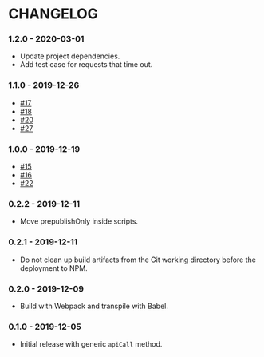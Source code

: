 # CHANGELOG

### 1.2.0 - 2020-03-01
- Update project dependencies.
- Add test case for requests that time out.

### 1.1.0 - 2019-12-26

- [#17](https://github.com/workast/workast-sdk-js/issues/17)
- [#18](https://github.com/workast/workast-sdk-js/issues/18)
- [#20](https://github.com/workast/workast-sdk-js/issues/20)
- [#27](https://github.com/workast/workast-sdk-js/issues/27)

### 1.0.0 - 2019-12-19

- [#15](https://github.com/workast/workast-sdk-js/issues/15)
- [#16](https://github.com/workast/workast-sdk-js/issues/16)
- [#22](https://github.com/workast/workast-sdk-js/issues/22)

### 0.2.2 - 2019-12-11

- Move prepublishOnly inside scripts.

### 0.2.1 - 2019-12-11

- Do not clean up build artifacts from the Git working directory before the deployment to NPM.

### 0.2.0 - 2019-12-09

- Build with Webpack and transpile with Babel.

### 0.1.0 - 2019-12-05

- Initial release with generic `apiCall` method.